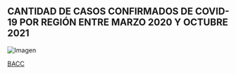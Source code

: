 ## CANTIDAD DE CASOS CONFIRMADOS DE COVID-19 POR REGIÓN ENTRE MARZO 2020 Y OCTUBRE 2021

![Imagen](/images_pages/casos_por_region_g.png)

[BACC](/./index.md)